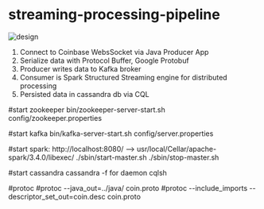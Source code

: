 <h1>streaming-processing-pipeline</h1>

![design](https://github.com/nathanembaye/coinbase-pipeline/assets/62483081/89b6c1e6-e36d-404f-a0bb-0712522de125)


1. Connect to Coinbase WebsSocket via Java Producer App
2. Serialize data with Protocol Buffer, Google Protobuf
3. Producer writes data to Kafka broker
4. Consumer is Spark Structured Streaming engine for distributed processing
5. Persisted data in cassandra db via CQL


#start zookeeper
bin/zookeeper-server-start.sh config/zookeeper.properties

#start kafka
bin/kafka-server-start.sh config/server.properties

#start spark: http://localhost:8080/ --> usr/local/Cellar/apache-spark/3.4.0/libexec/
./sbin/start-master.sh
./sbin/stop-master.sh


#start cassandra
cassandra -f for daemon
cqlsh


#protoc
#protoc --java_out=../java/ coin.proto
#protoc --include_imports --descriptor_set_out=coin.desc coin.proto
